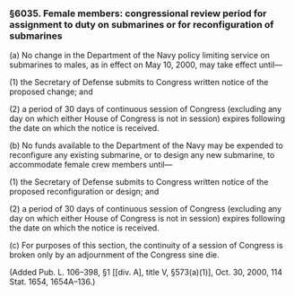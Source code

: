 ### §6035. Female members: congressional review period for assignment to duty on submarines or for reconfiguration of submarines ###

(a) No change in the Department of the Navy policy limiting service on submarines to males, as in effect on May 10, 2000, may take effect until—

(1) the Secretary of Defense submits to Congress written notice of the proposed change; and

(2) a period of 30 days of continuous session of Congress (excluding any day on which either House of Congress is not in session) expires following the date on which the notice is received.

(b) No funds available to the Department of the Navy may be expended to reconfigure any existing submarine, or to design any new submarine, to accommodate female crew members until—

(1) the Secretary of Defense submits to Congress written notice of the proposed reconfiguration or design; and

(2) a period of 30 days of continuous session of Congress (excluding any day on which either House of Congress is not in session) expires following the date on which the notice is received.

(c) For purposes of this section, the continuity of a session of Congress is broken only by an adjournment of the Congress sine die.

(Added Pub. L. 106–398, §1 [[div. A], title V, §573(a)(1)], Oct. 30, 2000, 114 Stat. 1654, 1654A–136.)